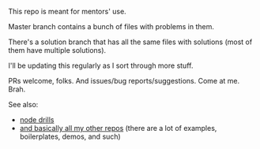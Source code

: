 This repo is meant for mentors' use.

Master branch contains a bunch of files with problems in them.

There's a solution branch that has all the same files with solutions (most of them have
multiple solutions).

I'll be updating this regularly as I sort through more stuff.

PRs welcome, folks. And issues/bug reports/suggestions. Come at me. Brah.

See also:
* [node drills](https://github.com/zacanger/node-drills)
* [and basically all my other repos](https://github.com/zacanger?tab=repositories)
  (there are a lot of examples, boilerplates, demos, and such)

